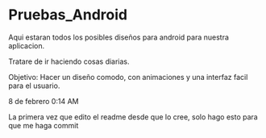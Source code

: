 # Pruebas_Android

Aqui estaran todos los posibles diseños para android para nuestra aplicacion.

Tratare de ir haciendo cosas diarias.

Objetivo: Hacer un diseño comodo, con animaciones y una interfaz facil para el usuario.

8 de febrero 0:14 AM

La primera vez que edito el readme desde que lo cree, solo hago esto para que me haga commit
